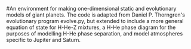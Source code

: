 #An environment for making one-dimensional static and evolutionary models of giant planets. 
The code is adapted from Daniel P. Thorngren's evolutionary program evolve.py, but extended to include a more general equation of state for H-He-Z mixtures, a H-He phase diagram for the purposes of modelling H-He phase separation, and model atmospheres specific to Jupiter and Saturn.
